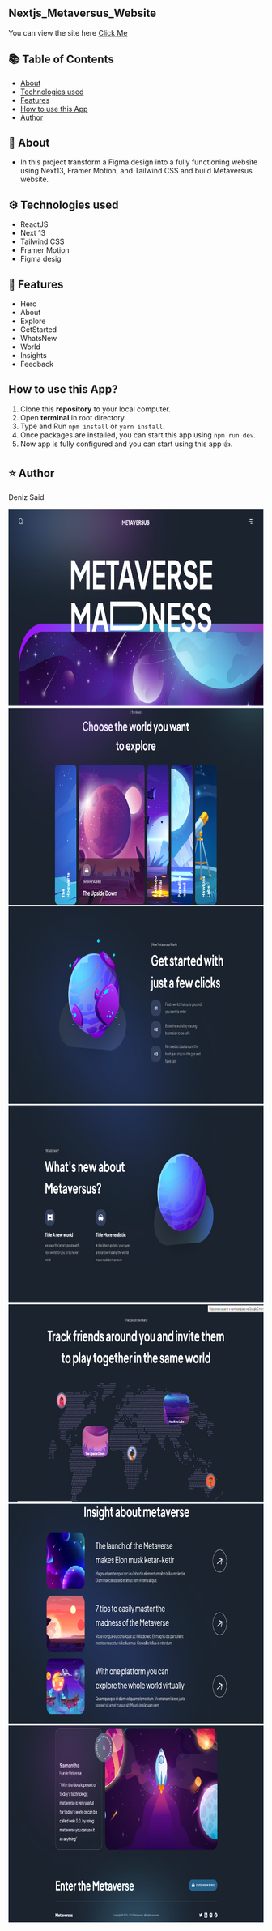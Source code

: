 ## Nextjs_Metaversus_Website 

You can view the site here
[Click Me](https://nextjs-metaversus-website.vercel.app/)


## :books: Table of Contents

- [About](#raised_hands-about)
- [Technologies used](#gear-technologies-used)
- [Features](#pushpin-features)
- [How to use this App](#how-to-use-this-app)
- [Author](#star-author)

## :raised_hands: About
 - In this project transform a Figma design into a fully functioning website using Next13, Framer Motion, and Tailwind CSS and build Metaversus website.
   
## :gear: Technologies used
- ReactJS
- Next 13
- Tailwind CSS
- Framer Motion
- Figma desig

## :pushpin: Features
<ul>
  <li>Hero</li>
  <li>About</li>
  <li>Explore</li>
  <li>GetStarted</li>
  <li>WhatsNew</li>
  <li>World</li>
  <li>Insights</li>
  <li>Feedback</li>
</ul>

## How to use this App?

1. Clone this **repository** to your local computer.
2. Open **terminal** in root directory.
3. Type and Run `npm install` or `yarn install`.
4. Once packages are installed, you can start this app using `npm run dev`.
5. Now app is fully configured and you can start using this app :+1:.

## :star: Author

Deniz Said

<img src="/images/pic1.png"  width= 800px height= 390px>
<img src="/images/pic2.png"  width= 800px height= 390px>
<img src="/images/pic3.png"  width= 800px height= 390px>
<img src="/images/pic4.png"  width= 800px height= 390px>
<img src="/images/pic5.png"  width= 800px height= 390px>
<img src="/images/pic6.png"  width= 800px height= 435px>
<img src="/images/pic7.png"  width= 800px height= 390px>